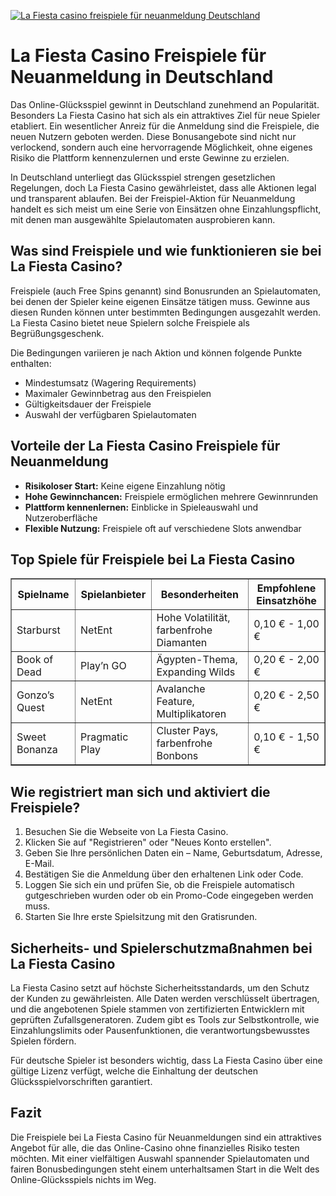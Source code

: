 [![La Fiesta casino freispiele für neuanmeldung Deutschland](https://123-caf.pages.dev/gitsignup.png)](https://vrmoo.ru/Bt82HjjY)

<h1>La Fiesta Casino Freispiele für Neuanmeldung in Deutschland</h1>  <p>Das Online-Glücksspiel gewinnt in Deutschland zunehmend an Popularität. Besonders La Fiesta Casino hat sich als ein attraktives Ziel für neue Spieler etabliert. Ein wesentlicher Anreiz für die Anmeldung sind die Freispiele, die neuen Nutzern geboten werden. Diese Bonusangebote sind nicht nur verlockend, sondern auch eine hervorragende Möglichkeit, ohne eigenes Risiko die Plattform kennenzulernen und erste Gewinne zu erzielen.</p>  <p>In Deutschland unterliegt das Glücksspiel strengen gesetzlichen Regelungen, doch La Fiesta Casino gewährleistet, dass alle Aktionen legal und transparent ablaufen. Bei der Freispiel-Aktion für Neuanmeldung handelt es sich meist um eine Serie von Einsätzen ohne Einzahlungspflicht, mit denen man ausgewählte Spielautomaten ausprobieren kann.</p>  <h2>Was sind Freispiele und wie funktionieren sie bei La Fiesta Casino?</h2>  <p>Freispiele (auch Free Spins genannt) sind Bonusrunden an Spielautomaten, bei denen der Spieler keine eigenen Einsätze tätigen muss. Gewinne aus diesen Runden können unter bestimmten Bedingungen ausgezahlt werden. La Fiesta Casino bietet neue Spielern solche Freispiele als Begrüßungsgeschenk.</p>  <p>Die Bedingungen variieren je nach Aktion und können folgende Punkte enthalten:</p>  <ul>   <li>Mindestumsatz (Wagering Requirements)</li>   <li>Maximaler Gewinnbetrag aus den Freispielen</li>   <li>Gültigkeitsdauer der Freispiele</li>   <li>Auswahl der verfügbaren Spielautomaten</li> </ul>  <h2>Vorteile der La Fiesta Casino Freispiele für Neuanmeldung</h2>  <ul>   <li><strong>Risikoloser Start:</strong> Keine eigene Einzahlung nötig</li>   <li><strong>Hohe Gewinnchancen:</strong> Freispiele ermöglichen mehrere Gewinnrunden</li>   <li><strong>Plattform kennenlernen:</strong> Einblicke in Spieleauswahl und Nutzeroberfläche</li>   <li><strong>Flexible Nutzung:</strong> Freispiele oft auf verschiedene Slots anwendbar</li> </ul>  <h2>Top Spiele für Freispiele bei La Fiesta Casino</h2>  <table border="1" cellpadding="8" cellspacing="0" style="border-collapse: collapse; width: 100%;">   <thead>     <tr>       <th>Spielname</th>       <th>Spielanbieter</th>       <th>Besonderheiten</th>       <th>Empfohlene Einsatzhöhe</th>     </tr>   </thead>   <tbody>     <tr>       <td>Starburst</td>       <td>NetEnt</td>       <td>Hohe Volatilität, farbenfrohe Diamanten</td>       <td>0,10 € - 1,00 €</td>     </tr>     <tr>       <td>Book of Dead</td>       <td>Play’n GO</td>       <td>Ägypten-Thema, Expanding Wilds</td>       <td>0,20 € - 2,00 €</td>     </tr>     <tr>       <td>Gonzo’s Quest</td>       <td>NetEnt</td>       <td>Avalanche Feature, Multiplikatoren</td>       <td>0,20 € - 2,50 €</td>     </tr>     <tr>       <td>Sweet Bonanza</td>       <td>Pragmatic Play</td>       <td>Cluster Pays, farbenfrohe Bonbons</td>       <td>0,10 € - 1,50 €</td>     </tr>   </tbody> </table>  <h2>Wie registriert man sich und aktiviert die Freispiele?</h2>  <ol>   <li>Besuchen Sie die Webseite von La Fiesta Casino.</li>   <li>Klicken Sie auf "Registrieren" oder "Neues Konto erstellen".</li>   <li>Geben Sie Ihre persönlichen Daten ein – Name, Geburtsdatum, Adresse, E-Mail.</li>   <li>Bestätigen Sie die Anmeldung über den erhaltenen Link oder Code.</li>   <li>Loggen Sie sich ein und prüfen Sie, ob die Freispiele automatisch gutgeschrieben wurden oder ob ein Promo-Code eingegeben werden muss.</li>   <li>Starten Sie Ihre erste Spielsitzung mit den Gratisrunden.</li> </ol>  <h2>Sicherheits- und Spielerschutzmaßnahmen bei La Fiesta Casino</h2>  <p>La Fiesta Casino setzt auf höchste Sicherheitsstandards, um den Schutz der Kunden zu gewährleisten. Alle Daten werden verschlüsselt übertragen, und die angebotenen Spiele stammen von zertifizierten Entwicklern mit geprüften Zufallsgeneratoren. Zudem gibt es Tools zur Selbstkontrolle, wie Einzahlungslimits oder Pausenfunktionen, die verantwortungsbewusstes Spielen fördern.</p>  <p>Für deutsche Spieler ist besonders wichtig, dass La Fiesta Casino über eine gültige Lizenz verfügt, welche die Einhaltung der deutschen Glücksspielvorschriften garantiert.</p>  <h2>Fazit</h2>  <p>Die Freispiele bei La Fiesta Casino für Neuanmeldungen sind ein attraktives Angebot für alle, die das Online-Casino ohne finanzielles Risiko testen möchten. Mit einer vielfältigen Auswahl spannender Spielautomaten und fairen Bonusbedingungen steht einem unterhaltsamen Start in die Welt des Online-Glücksspiels nichts im Weg.</p>
